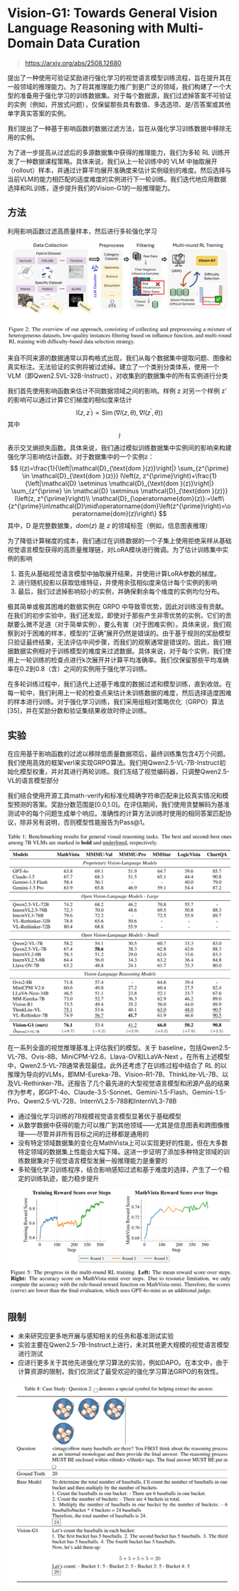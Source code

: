 # Vision-G1: Towards General Vision Language Reasoning with Multi-Domain Data Curation

> https://arxiv.org/abs/2508.12680

提出了一种使用可验证奖励进行强化学习的视觉语言模型训练流程，旨在提升其在一般领域的推理能力。为了将其推理能力推广到更广泛的领域，我们构建了一个大型的准备用于强化学习的训练数据集。对于每个数据源，我们过滤掉答案不可验证的实例（例如，开放式问题），仅保留那些具有数值、多选选项、是/否答案或其他单字真实答案的实例。

我们提出了一种基于影响函数的数据过滤方法，旨在从强化学习训练数据中移除无用的实例。

为了进一步提高从过滤后的多源数据集中获得的推理能力，我们为多轮 RL 训练开发了一种数据课程策略。具体来说，我们从上一轮训练中的 VLM 中抽取展开（rollout）样本，并通过计算平均展开准确度来估计实例级别的难度。然后选择与当前VLM的能力相匹配的适度难度的实例进行下一轮训练。我们迭代地应用数据选择和RL训练，逐步提升我们的Vision-G1的一般推理能力。

## 方法

利用影响函数过滤高质量样本，然后进行多轮强化学习

![](./img/g1.png)

来自不同来源的数据通常以异构格式出现，我们从每个数据集中提取问题、图像和真实标注。无法验证的实例将被过滤掉。建立了一个类别分类体系，使用一个VLM（即Qwen2.5VL-32B-Instruct），对收集到的数据集中的所有实例进行分类

我们首先使用影响函数来估计不同数据领域之间的影响。样例 z 对另一个样例 z' 的影响可以通过计算它们梯度的相似度来估计
$$
\mathrm{I}\left(z, z^{\prime}\right)\propto\operatorname{Sim}(\nabla l(z,\theta),\nabla l\left(z^{\prime},\theta\right))
$$
其中 $$l$$ 表示交叉熵损失函数。具体来说，我们通过模拟训练数据集中实例间的影响来构建强化学习影响估计函数。对于数据集中的一个实例z：
$$
I(z)=\frac{1}{\left|\mathcal{D}_{\text{dom }(z)}\right|} \sum_{z^{\prime} \in \mathcal{D}_{\text{dom }(z)}} I\left(z, z^{\prime}\right)+\frac{1}{\left|\mathcal{D} \setminus \mathcal{D}_{\text{dom }(z)}\right|} \sum_{z^{\prime} \in \mathcal{D} \setminus \mathcal{D}_{\text{dom }(z)}} I\left(z, z^{\prime}\right)\\
\mathcal{D}_{\operatorname{dom}(z)}:=\left\{z^{\prime}\in\mathcal{D}\mid\operatorname{dom}\left(z^{\prime}\right)=\operatorname{dom}(z)\right\}
$$
其中，D 是完整数据集，*dom*(*z*) 是 *z* 的领域标签（例如，信息图表推理）

为了降低计算梯度的成本，我们通过在训练数据的一个子集上使用拒绝采样从基础视觉语言模型获得的高质量推理链，对LoRA模块进行微调。为了估计训练集中实例的影响

1. 首先从基础视觉语言模型中抽取展开结果，并使用计算LoRA参数的梯度。
2. 进行随机投影以获取低维特征，并使用余弦相似度来估计每个实例的影响
3. 最后，我们过滤掉影响较小的实例，并确保剩余每个维度的实例均匀分布。

极其简单或极其困难的数据实例在 GRPO 中导致零优势，因此对训练没有贡献。在我们的初步实验中，我们还发现，即使对于那些产生非零优势的实例，它们的贡献要么微不足道（对于简单实例），要么有害（对于困难实例）。具体来说，我们观察到对于困难的样本，模型的“正确”展开仍然是错误的。由于基于规则的奖励模型只验证最终结果，无法评估中间步骤，而我们的观察通常是错误的。因此，我们根据数据实例相对于训练模型的难度来过滤数据。具体来说，对于每个实例，我们使用上一轮训练的检查点进行k次展开并计算平均准确率。我们仅保留那些平均准确率在0.2到0.8（含）之间的实例用于强化学习训练。

在多轮训练过程中，我们迭代上述基于难度的数据过滤和模型训练，直到收敛。在每一轮中，我们利用上一轮的检查点来估计未训练数据的难度，然后选择适度困难的样本进行训练。对于强化学习训练，我们采用组相对策略优化（GRPO）算法[35]，并在奖励分数和验证集结果收敛时停止训练。

## 实验

在应用基于影响函数的过滤以移除低质量数据项后，最终训练集包含4万个问题。我们使用高效的框架verl来实现GRPO算法。我们用Qwen2.5-VL-7B-Instruct初始化模型权重，并对其进行两轮训练。我们冻结了视觉编码器，只调整Qwen2.5-VL的语言模型部分

我们结合使用开源工具math-verify和标准化精确字符串匹配来比较真实情况和模型预测的答案。奖励分数范围是[0.0,1.0]。在评估期间，我们使用贪婪解码为基准测试中的每个问题生成单个响应。准确性的计算方法训练时使用的相同答案匹配协议，除非另有说明，否则模型性能报告为Pass@1。

![](./img/g2.png)

在一系列全面的视觉推理基准上评估我们的模型。关于 baseline，包括Qwen2.5-VL-7B、Ovis-8B、MiniCPM-V2.6、Llava-OV和LLaVA-Next 。在所有上述模型中，Qwen2.5-VL-7B通常表现最佳。此外还考虑了在训练过程中结合了 RL 的以推理为导向的VLMs，即MM-Eureka-7B、Vision-R1-7B、ThinkLite-VL-7B、以及VL-Rethinker-7B。还报告了几个最先进的大型视觉语言模型和闭源产品的结果作为参考，即GPT-4o、Claude-3.5-Sonnet、Gemini-1.5-Flash、Gemini-1.5-Pro、Qwen2.5-VL-72B、InternVL2.5-78B和InternVL3-78B

- 通过强化学习训练的7B规模视觉语言模型显著优于基础模型
- 从数学数据中获得的能力可以推广到其他领域——尤其是信息图表和跨图像推理——尽管并非所有目标之间的迁移都是通用的
- 没有特定领域数据集的变化在MathVista上可以实现更好的性能，但在大多数特定领域的数据集上性能会大幅下降。这进一步证明了添加多种特定领域的训练数据集对于视觉语言模型发展一般推理能力是重要的
- 多轮强化学习训练程序，结合影响感知过滤和基于难度的选择，产生了一个稳定的训练轨迹，能力稳步提升

![](./img/g3.png)

## 限制

- 未来研究应更多地开展与感知相关的任务和基准测试实验
- 实验主要在Qwen2.5-7B-Instruct上进行，未对其他更大规模的视觉语言模型进行测试
- 应进行更多关于其他先进强化学习算法的实验，例如DAPO。在本文中，由于计算资源的限制，我们仅测试了最受欢迎的强化学习算法GRPO的有效性。

![](./img/g4.png)